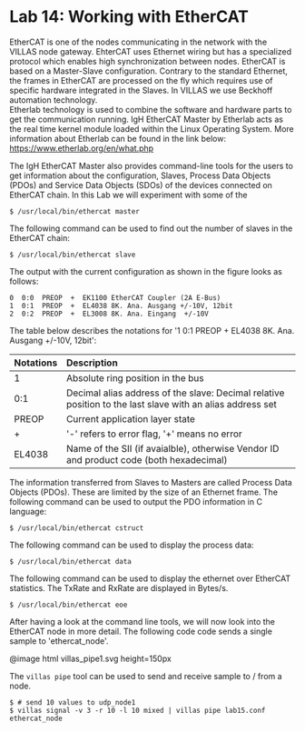 # Lab 14: Working with EtherCAT

EtherCAT is one of the nodes communicating in the network with the VILLAS node gateway. EhterCAT uses Ethernet wiring but has a specialized protocol which enables high synchronization between nodes. EtherCAT is based on a Master-Slave configuration. Contrary to the standard Ethernet, the frames in EtherCAT are processed on the fly which requires use of specific hardware integrated in the Slaves. In VILLAS we use Beckhoff automation technology.  
Etherlab technology is used to combine the software and hardware parts to get the communication running. IgH EtherCAT Master by Etherlab acts as the real time kernel module loaded within the Linux Operating System.
More information about Etherlab can be found in the link below: 
https://www.etherlab.org/en/what.php

The IgH EtherCAT Master also provides command-line tools for the users to get information about the configuration, Slaves, Process Data Objects (PDOs) and Service Data Objects (SDOs) of the devices connected on EtherCAT chain. In this Lab we will experiment with some of the 



```
$ /usr/local/bin/ethercat master
```

The following command can be used to find out the number of slaves in the EtherCAT chain: 

```
$ /usr/local/bin/ethercat slave
```
The output with the current configuration as shown in the figure looks as follows: 

```
0  0:0  PREOP  +  EK1100 EtherCAT Coupler (2A E-Bus)
1  0:1  PREOP  +  EL4038 8K. Ana. Ausgang +/-10V, 12bit
2  0:2  PREOP  +  EL3008 8K. Ana. Eingang  +/-10V
```
The table below describes the notations for '1  0:1  PREOP  +  EL4038 8K. Ana. Ausgang +/-10V, 12bit':

| Notations	| Description |
| :---	| :--- |
| 1 | Absolute ring position in the bus |
| 0:1 | Decimal alias address of the slave: Decimal relative position to the last slave with an alias address set  |
| PREOP | Current application layer state |
| + | '-' refers to error flag, '+' means no error |
| EL4038 | Name of the SII (if avaialble), otherwise Vendor ID and product code (both hexadecimal) |

The information transferred from Slaves to Masters are called Process Data Objects (PDOs). These are limited by the size of an Ethernet frame. 
The following command can be used to output the PDO information in C language: 

```
$ /usr/local/bin/ethercat cstruct
```
The following command can be used to display the process data:

```
$ /usr/local/bin/ethercat data
```
The following command can be used to display the ethernet over EtherCAT statistics. The TxRate and RxRate are displayed in Bytes/s.

```
$ /usr/local/bin/ethercat eoe
```
After having a look at the command line tools, we will now look into the EtherCAT node in more detail. 
The following code code sends a single sample to 'ethercat_node'.

@image html villas_pipe1.svg height=150px

The `villas pipe` tool can be used to send and receive sample to / from a node.

```
$ # send 10 values to udp_node1
$ villas signal -v 3 -r 10 -l 10 mixed | villas pipe lab15.conf ethercat_node
```
